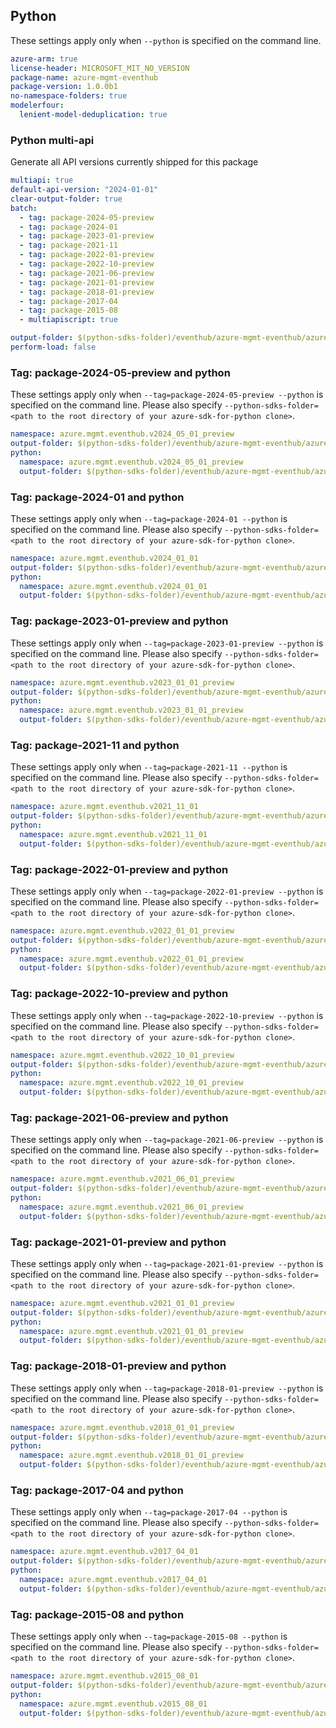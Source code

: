 ## Python


These settings apply only when `--python` is specified on the command line.

``` yaml $(python)
azure-arm: true
license-header: MICROSOFT_MIT_NO_VERSION
package-name: azure-mgmt-eventhub
package-version: 1.0.0b1
no-namespace-folders: true
modelerfour:
  lenient-model-deduplication: true
```

### Python multi-api

Generate all API versions currently shipped for this package

```yaml $(python)
multiapi: true
default-api-version: "2024-01-01"
clear-output-folder: true
batch:
  - tag: package-2024-05-preview
  - tag: package-2024-01
  - tag: package-2023-01-preview
  - tag: package-2021-11
  - tag: package-2022-01-preview
  - tag: package-2022-10-preview
  - tag: package-2021-06-preview
  - tag: package-2021-01-preview
  - tag: package-2018-01-preview
  - tag: package-2017-04
  - tag: package-2015-08
  - multiapiscript: true
```

``` yaml $(multiapiscript)
output-folder: $(python-sdks-folder)/eventhub/azure-mgmt-eventhub/azure/mgmt/eventhub/
perform-load: false
```

### Tag: package-2024-05-preview and python

These settings apply only when `--tag=package-2024-05-preview --python` is specified on the command line.
Please also specify `--python-sdks-folder=<path to the root directory of your azure-sdk-for-python clone>`.

``` yaml $(tag) == 'package-2024-05-preview'
namespace: azure.mgmt.eventhub.v2024_05_01_preview
output-folder: $(python-sdks-folder)/eventhub/azure-mgmt-eventhub/azure/mgmt/eventhub/v2024_05_01_preview
python:
  namespace: azure.mgmt.eventhub.v2024_05_01_preview
  output-folder: $(python-sdks-folder)/eventhub/azure-mgmt-eventhub/azure/mgmt/eventhub/v2024_05_01_preview
```

### Tag: package-2024-01 and python

These settings apply only when `--tag=package-2024-01 --python` is specified on the command line.
Please also specify `--python-sdks-folder=<path to the root directory of your azure-sdk-for-python clone>`.

``` yaml $(tag) == 'package-2024-01'
namespace: azure.mgmt.eventhub.v2024_01_01
output-folder: $(python-sdks-folder)/eventhub/azure-mgmt-eventhub/azure/mgmt/eventhub/v2024_01_01
python:
  namespace: azure.mgmt.eventhub.v2024_01_01
  output-folder: $(python-sdks-folder)/eventhub/azure-mgmt-eventhub/azure/mgmt/eventhub/v2024_01_01
```

### Tag: package-2023-01-preview and python

These settings apply only when `--tag=package-2023-01-preview --python` is specified on the command line.
Please also specify `--python-sdks-folder=<path to the root directory of your azure-sdk-for-python clone>`.

``` yaml $(tag) == 'package-2023-01-preview'
namespace: azure.mgmt.eventhub.v2023_01_01_preview
output-folder: $(python-sdks-folder)/eventhub/azure-mgmt-eventhub/azure/mgmt/eventhub/v2023_01_01_preview
python:
  namespace: azure.mgmt.eventhub.v2023_01_01_preview
  output-folder: $(python-sdks-folder)/eventhub/azure-mgmt-eventhub/azure/mgmt/eventhub/v2023_01_01_preview
```

### Tag: package-2021-11 and python

These settings apply only when `--tag=package-2021-11 --python` is specified on the command line.
Please also specify `--python-sdks-folder=<path to the root directory of your azure-sdk-for-python clone>`.

``` yaml $(tag) == 'package-2021-11'
namespace: azure.mgmt.eventhub.v2021_11_01
output-folder: $(python-sdks-folder)/eventhub/azure-mgmt-eventhub/azure/mgmt/eventhub/v2021_11_01
python:
  namespace: azure.mgmt.eventhub.v2021_11_01
  output-folder: $(python-sdks-folder)/eventhub/azure-mgmt-eventhub/azure/mgmt/eventhub/v2021_11_01
```

### Tag: package-2022-01-preview and python

These settings apply only when `--tag=package-2022-01-preview --python` is specified on the command line.
Please also specify `--python-sdks-folder=<path to the root directory of your azure-sdk-for-python clone>`.

``` yaml $(tag) == 'package-2022-01-preview'
namespace: azure.mgmt.eventhub.v2022_01_01_preview
output-folder: $(python-sdks-folder)/eventhub/azure-mgmt-eventhub/azure/mgmt/eventhub/v2022_01_01_preview
python:
  namespace: azure.mgmt.eventhub.v2022_01_01_preview
  output-folder: $(python-sdks-folder)/eventhub/azure-mgmt-eventhub/azure/mgmt/eventhub/v2022_01_01_preview
```

### Tag: package-2022-10-preview and python

These settings apply only when `--tag=package-2022-10-preview --python` is specified on the command line.
Please also specify `--python-sdks-folder=<path to the root directory of your azure-sdk-for-python clone>`.

``` yaml $(tag) == 'package-2022-10-preview'
namespace: azure.mgmt.eventhub.v2022_10_01_preview
output-folder: $(python-sdks-folder)/eventhub/azure-mgmt-eventhub/azure/mgmt/eventhub/v2022_10_01_preview
python:
  namespace: azure.mgmt.eventhub.v2022_10_01_preview
  output-folder: $(python-sdks-folder)/eventhub/azure-mgmt-eventhub/azure/mgmt/eventhub/v2022_10_01_preview
```

### Tag: package-2021-06-preview and python

These settings apply only when `--tag=package-2021-06-preview --python` is specified on the command line.
Please also specify `--python-sdks-folder=<path to the root directory of your azure-sdk-for-python clone>`.

``` yaml $(tag) == 'package-2021-06-preview'
namespace: azure.mgmt.eventhub.v2021_06_01_preview
output-folder: $(python-sdks-folder)/eventhub/azure-mgmt-eventhub/azure/mgmt/eventhub/v2021_06_01_preview
python:
  namespace: azure.mgmt.eventhub.v2021_06_01_preview
  output-folder: $(python-sdks-folder)/eventhub/azure-mgmt-eventhub/azure/mgmt/eventhub/v2021_06_01_preview
```

### Tag: package-2021-01-preview and python

These settings apply only when `--tag=package-2021-01-preview --python` is specified on the command line.
Please also specify `--python-sdks-folder=<path to the root directory of your azure-sdk-for-python clone>`.

``` yaml $(tag) == 'package-2021-01-preview'
namespace: azure.mgmt.eventhub.v2021_01_01_preview
output-folder: $(python-sdks-folder)/eventhub/azure-mgmt-eventhub/azure/mgmt/eventhub/v2021_01_01_preview
python:
  namespace: azure.mgmt.eventhub.v2021_01_01_preview
  output-folder: $(python-sdks-folder)/eventhub/azure-mgmt-eventhub/azure/mgmt/eventhub/v2021_01_01_preview
```

### Tag: package-2018-01-preview and python

These settings apply only when `--tag=package-2018-01-preview --python` is specified on the command line.
Please also specify `--python-sdks-folder=<path to the root directory of your azure-sdk-for-python clone>`.

``` yaml $(tag) == 'package-2018-01-preview'
namespace: azure.mgmt.eventhub.v2018_01_01_preview
output-folder: $(python-sdks-folder)/eventhub/azure-mgmt-eventhub/azure/mgmt/eventhub/v2018_01_01_preview
python:
  namespace: azure.mgmt.eventhub.v2018_01_01_preview
  output-folder: $(python-sdks-folder)/eventhub/azure-mgmt-eventhub/azure/mgmt/eventhub/v2018_01_01_preview
```

### Tag: package-2017-04 and python

These settings apply only when `--tag=package-2017-04 --python` is specified on the command line.
Please also specify `--python-sdks-folder=<path to the root directory of your azure-sdk-for-python clone>`.

``` yaml $(tag) == 'package-2017-04'
namespace: azure.mgmt.eventhub.v2017_04_01
output-folder: $(python-sdks-folder)/eventhub/azure-mgmt-eventhub/azure/mgmt/eventhub/v2017_04_01
python:
  namespace: azure.mgmt.eventhub.v2017_04_01
  output-folder: $(python-sdks-folder)/eventhub/azure-mgmt-eventhub/azure/mgmt/eventhub/v2017_04_01
```

### Tag: package-2015-08 and python

These settings apply only when `--tag=package-2015-08 --python` is specified on the command line.
Please also specify `--python-sdks-folder=<path to the root directory of your azure-sdk-for-python clone>`.

``` yaml $(tag) == 'package-2015-08'
namespace: azure.mgmt.eventhub.v2015_08_01
output-folder: $(python-sdks-folder)/eventhub/azure-mgmt-eventhub/azure/mgmt/eventhub/v2015_08_01
python:
  namespace: azure.mgmt.eventhub.v2015_08_01
  output-folder: $(python-sdks-folder)/eventhub/azure-mgmt-eventhub/azure/mgmt/eventhub/v2015_08_01
```
